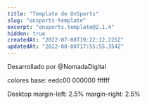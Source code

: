 ```yaml
---
title: "Template de OnSports"
slug: "onsports-template"
excerpt: "onsports.template@2.1.4"
hidden: true
createdAt: "2022-07-08T19:22:12.225Z"
updatedAt: "2022-08-08T17:55:55.354Z"
---
```

Desarrollado por @NomadaDigital

colores base: 
    eedc00
    000000
    ffffff

Desktop
    margin-left: 2.5%
    margin-right: 2.5%